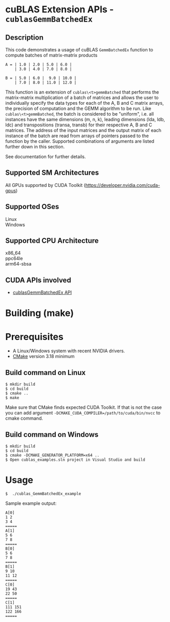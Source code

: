 # cuBLAS Extension APIs - `cublasGemmBatchedEx`

## Description

This code demonstrates a usage of cuBLAS `GemmBatchedEx` function to compute batches of matrix-matrix products

```
A = | 1.0 | 2.0 | 5.0 | 6.0 |
    | 3.0 | 4.0 | 7.0 | 8.0 |

B = | 5.0 | 6.0 |  9.0 | 10.0 |
    | 7.0 | 8.0 | 11.0 | 12.0 |
```

This function is an extension of `cublas\<t>gemmBatched` that performs the matrix-matrix multiplication of a batch of matrices and allows the user to individually specify the data types for each of the A, B and C matrix arrays, the precision of computation and the GEMM algorithm to be run. Like `cublas\<t>gemmBatched`, the batch is considered to be "uniform", i.e. all instances have the same dimensions (m, n, k), leading dimensions (lda, ldb, ldc) and transpositions (transa, transb) for their respective A, B and C matrices. The address of the input matrices and the output matrix of each instance of the batch are read from arrays of pointers passed to the function by the caller. Supported combinations of arguments are listed further down in this section.

See documentation for further details.

## Supported SM Architectures

All GPUs supported by CUDA Toolkit (https://developer.nvidia.com/cuda-gpus)  

## Supported OSes

Linux  
Windows

## Supported CPU Architecture

x86_64  
ppc64le  
arm64-sbsa

## CUDA APIs involved
- [cublasGemmBatchedEx API](https://docs.nvidia.com/cuda/cublas/index.html#cublas-GemmBatchedEx)

# Building (make)

# Prerequisites
- A Linux/Windows system with recent NVIDIA drivers.
- [CMake](https://cmake.org/download) version 3.18 minimum

## Build command on Linux
```
$ mkdir build
$ cd build
$ cmake ..
$ make
```
Make sure that CMake finds expected CUDA Toolkit. If that is not the case you can add argument `-DCMAKE_CUDA_COMPILER=/path/to/cuda/bin/nvcc` to cmake command.

## Build command on Windows
```
$ mkdir build
$ cd build
$ cmake -DCMAKE_GENERATOR_PLATFORM=x64 ..
$ Open cublas_examples.sln project in Visual Studio and build
```

# Usage
```
$  ./cublas_GemmBatchedEx_example
```

Sample example output:

```
A[0]
1 2
3 4
=====
A[1]
5 6
7 8
=====
B[0]
5 6
7 8
=====
B[1]
9 10
11 12
=====
C[0]
19 43
22 50
=====
C[1]
111 151
122 166
=====
```
